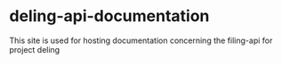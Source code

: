 # deling-api-documentation
This site is used for hosting documentation concerning the filing-api for project deling
